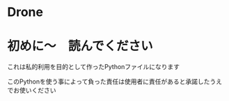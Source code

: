 # Drone



<h1>初めに～　読んでください</h1>
<p>これは私的利用を目的として作ったPythonファイルになります</p>
<p>このPythonを使う事によって負った責任は使用者に責任があると承諾したうえでお使いください</p>